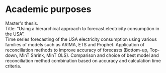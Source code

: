 # Academic purposes
  
Master's thesis.  
Title: “Using a hierarchical approach to forecast electricity consumption in the USA”.  
Time series forecasting of the USA electricity consumption using various families of models such as ARIMA, ETS and Prophet. 
Application of reconciliation methods to improve accuracy of forecasts (Bottom-up, Top-down, MinT Shrink, MinT OLS). 
Comparison and choice of best model and reconciliation method combination based on accuracy and calculation time criteria.
